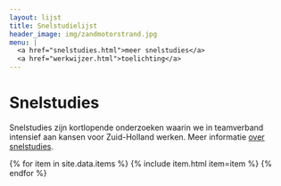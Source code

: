 ```yaml
---
layout: lijst
title: Snelstudielijst
header_image: img/zandmotorstrand.jpg
menu: |
  <a href="snelstudies.html">meer snelstudies</a>
  <a href="werkwijzer.html">toelichting</a>
---
```

# Snelstudies

Snelstudies zijn kortlopende onderzoeken waarin we in teamverband intensief aan kansen voor Zuid-Holland werken. Meer informatie [over snelstudies](werkwijzer).

<div class="item-list">
  {% for item in site.data.items %}
    {% include item.html item=item %}
  {% endfor %}
</div>
